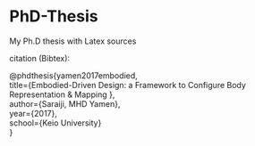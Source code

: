 # PhD-Thesis
My Ph.D thesis with Latex sources


citation (Bibtex):

@phdthesis{yamen2017embodied,<br />
  title={Embodied-Driven Design: a Framework to Configure Body Representation & Mapping }, <br />
  author={Saraiji, MHD Yamen},  <br />
  year={2017},  <br />
  school={Keio University}<br />
}
